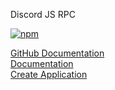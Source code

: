 Discord JS RPC

[![npm](https://camo.githubusercontent.com/c7e3f60cb3563bef76bbe1a2542c03e3dd2e4639/68747470733a2f2f696d672e736869656c64732e696f2f6e706d2f762f646973636f72642d7270632e7376673f6d61784167653d33363030)](https://www.npmjs.com/package/discord-rpc)


[GitHub Documentation](https://github.com/discordjs/RPC) <br>
[Documentation](https://discord.js.org/#/docs/rpc/master/general/welcome) <br>
[Create Application](https://discordapp.com/developers/applications) <br>
